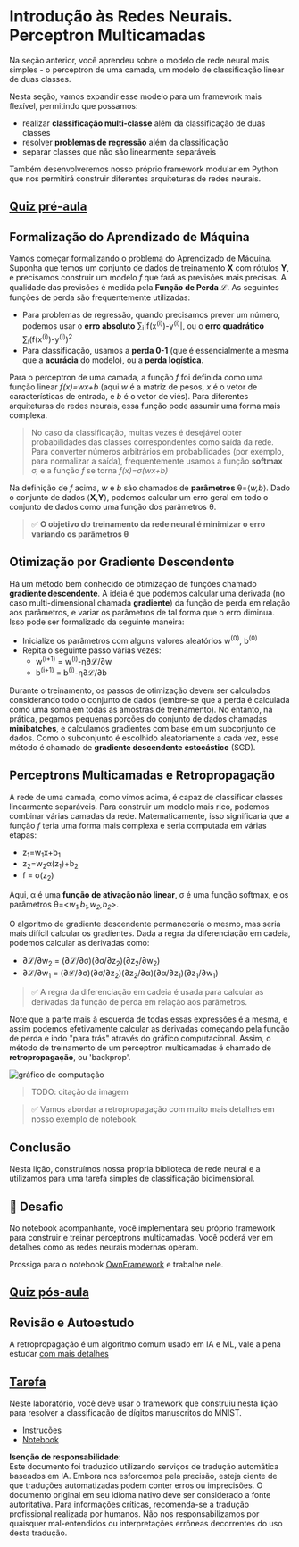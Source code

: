 # Introdução às Redes Neurais. Perceptron Multicamadas

Na seção anterior, você aprendeu sobre o modelo de rede neural mais simples - o perceptron de uma camada, um modelo de classificação linear de duas classes.

Nesta seção, vamos expandir esse modelo para um framework mais flexível, permitindo que possamos:

* realizar **classificação multi-classe** além da classificação de duas classes
* resolver **problemas de regressão** além da classificação
* separar classes que não são linearmente separáveis

Também desenvolveremos nosso próprio framework modular em Python que nos permitirá construir diferentes arquiteturas de redes neurais.

## [Quiz pré-aula](https://red-field-0a6ddfd03.1.azurestaticapps.net/quiz/104)

## Formalização do Aprendizado de Máquina

Vamos começar formalizando o problema do Aprendizado de Máquina. Suponha que temos um conjunto de dados de treinamento **X** com rótulos **Y**, e precisamos construir um modelo *f* que fará as previsões mais precisas. A qualidade das previsões é medida pela **Função de Perda** ℒ. As seguintes funções de perda são frequentemente utilizadas:

* Para problemas de regressão, quando precisamos prever um número, podemos usar o **erro absoluto** ∑<sub>i</sub>|f(x<sup>(i)</sup>)-y<sup>(i)</sup>|, ou o **erro quadrático** ∑<sub>i</sub>(f(x<sup>(i)</sup>)-y<sup>(i)</sup>)<sup>2</sup>
* Para classificação, usamos a **perda 0-1** (que é essencialmente a mesma que a **acurácia** do modelo), ou a **perda logística**.

Para o perceptron de uma camada, a função *f* foi definida como uma função linear *f(x)=wx+b* (aqui *w* é a matriz de pesos, *x* é o vetor de características de entrada, e *b* é o vetor de viés). Para diferentes arquiteturas de redes neurais, essa função pode assumir uma forma mais complexa.

> No caso da classificação, muitas vezes é desejável obter probabilidades das classes correspondentes como saída da rede. Para converter números arbitrários em probabilidades (por exemplo, para normalizar a saída), frequentemente usamos a função **softmax** σ, e a função *f* se torna *f(x)=σ(wx+b)*

Na definição de *f* acima, *w* e *b* são chamados de **parâmetros** θ=⟨*w,b*⟩. Dado o conjunto de dados ⟨**X**,**Y**⟩, podemos calcular um erro geral em todo o conjunto de dados como uma função dos parâmetros θ.

> ✅ **O objetivo do treinamento da rede neural é minimizar o erro variando os parâmetros θ**

## Otimização por Gradiente Descendente

Há um método bem conhecido de otimização de funções chamado **gradiente descendente**. A ideia é que podemos calcular uma derivada (no caso multi-dimensional chamada **gradiente**) da função de perda em relação aos parâmetros, e variar os parâmetros de tal forma que o erro diminua. Isso pode ser formalizado da seguinte maneira:

* Inicialize os parâmetros com alguns valores aleatórios w<sup>(0)</sup>, b<sup>(0)</sup>
* Repita o seguinte passo várias vezes:
    - w<sup>(i+1)</sup> = w<sup>(i)</sup>-η∂ℒ/∂w
    - b<sup>(i+1)</sup> = b<sup>(i)</sup>-η∂ℒ/∂b

Durante o treinamento, os passos de otimização devem ser calculados considerando todo o conjunto de dados (lembre-se que a perda é calculada como uma soma em todas as amostras de treinamento). No entanto, na prática, pegamos pequenas porções do conjunto de dados chamadas **minibatches**, e calculamos gradientes com base em um subconjunto de dados. Como o subconjunto é escolhido aleatoriamente a cada vez, esse método é chamado de **gradiente descendente estocástico** (SGD).

## Perceptrons Multicamadas e Retropropagação

A rede de uma camada, como vimos acima, é capaz de classificar classes linearmente separáveis. Para construir um modelo mais rico, podemos combinar várias camadas da rede. Matematicamente, isso significaria que a função *f* teria uma forma mais complexa e seria computada em várias etapas:
* z<sub>1</sub>=w<sub>1</sub>x+b<sub>1</sub>
* z<sub>2</sub>=w<sub>2</sub>α(z<sub>1</sub>)+b<sub>2</sub>
* f = σ(z<sub>2</sub>)

Aqui, α é uma **função de ativação não linear**, σ é uma função softmax, e os parâmetros θ=<*w<sub>1</sub>,b<sub>1</sub>,w<sub>2</sub>,b<sub>2</sub>*>.

O algoritmo de gradiente descendente permaneceria o mesmo, mas seria mais difícil calcular os gradientes. Dada a regra da diferenciação em cadeia, podemos calcular as derivadas como:

* ∂ℒ/∂w<sub>2</sub> = (∂ℒ/∂σ)(∂σ/∂z<sub>2</sub>)(∂z<sub>2</sub>/∂w<sub>2</sub>)
* ∂ℒ/∂w<sub>1</sub> = (∂ℒ/∂σ)(∂σ/∂z<sub>2</sub>)(∂z<sub>2</sub>/∂α)(∂α/∂z<sub>1</sub>)(∂z<sub>1</sub>/∂w<sub>1</sub>)

> ✅ A regra da diferenciação em cadeia é usada para calcular as derivadas da função de perda em relação aos parâmetros.

Note que a parte mais à esquerda de todas essas expressões é a mesma, e assim podemos efetivamente calcular as derivadas começando pela função de perda e indo "para trás" através do gráfico computacional. Assim, o método de treinamento de um perceptron multicamadas é chamado de **retropropagação**, ou 'backprop'.

<img alt="gráfico de computação" src="images/ComputeGraphGrad.png"/>

> TODO: citação da imagem

> ✅ Vamos abordar a retropropagação com muito mais detalhes em nosso exemplo de notebook.

## Conclusão

Nesta lição, construímos nossa própria biblioteca de rede neural e a utilizamos para uma tarefa simples de classificação bidimensional.

## 🚀 Desafio

No notebook acompanhante, você implementará seu próprio framework para construir e treinar perceptrons multicamadas. Você poderá ver em detalhes como as redes neurais modernas operam.

Prossiga para o notebook [OwnFramework](../../../../../lessons/3-NeuralNetworks/04-OwnFramework/OwnFramework.ipynb) e trabalhe nele.

## [Quiz pós-aula](https://red-field-0a6ddfd03.1.azurestaticapps.net/quiz/204)

## Revisão e Autoestudo

A retropropagação é um algoritmo comum usado em IA e ML, vale a pena estudar [com mais detalhes](https://wikipedia.org/wiki/Backpropagation)

## [Tarefa](lab/README.md)

Neste laboratório, você deve usar o framework que construiu nesta lição para resolver a classificação de dígitos manuscritos do MNIST.

* [Instruções](lab/README.md)
* [Notebook](../../../../../lessons/3-NeuralNetworks/04-OwnFramework/lab/MyFW_MNIST.ipynb)

**Isenção de responsabilidade**:  
Este documento foi traduzido utilizando serviços de tradução automática baseados em IA. Embora nos esforcemos pela precisão, esteja ciente de que traduções automatizadas podem conter erros ou imprecisões. O documento original em seu idioma nativo deve ser considerado a fonte autoritativa. Para informações críticas, recomenda-se a tradução profissional realizada por humanos. Não nos responsabilizamos por quaisquer mal-entendidos ou interpretações errôneas decorrentes do uso desta tradução.